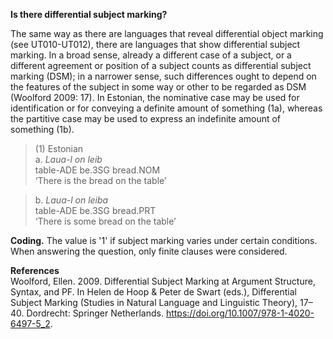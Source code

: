 **Is there differential subject marking?**

The same way as there are languages that reveal differential object marking (see UT010-UT012), there are languages that show differential subject marking. In a broad sense,  already a different case of a subject, or a different agreement or position of a subject counts as differential subject marking (DSM); in a narrower sense, such differences ought to depend on the features of the subject in some way or other to be regarded as DSM (Woolford 2009: 17). In Estonian, the nominative case may be used for identification or for conveying a definite amount of something (1a), whereas the partitive case may be used to express an indefinite amount of something (1b).

>(1) Estonian<br/>
>a. *Laua-l on leib*<br/>
>table-ADE be.3SG bread.NOM<br/>
>‘There is the bread on the table’

>b. *Laua-l on leiba*<br/>
>table-ADE  be.3SG bread.PRT<br/>
>‘There is some bread on the table’

**Coding.** The value is '1' if subject marking varies under certain conditions. When answering the question, only finite clauses were considered.

**References**<br/>
Woolford, Ellen. 2009. Differential Subject Marking at Argument Structure, Syntax, and PF. In Helen de Hoop & Peter de Swart (eds.), Differential Subject Marking (Studies in Natural Language and Linguistic Theory), 17–40. Dordrecht: Springer Netherlands. https://doi.org/10.1007/978-1-4020-6497-5_2. 
